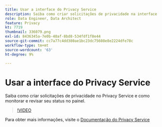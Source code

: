 ```yaml
---
title: Usar a interface do Privacy Service
description: Saiba como criar solicitações de privacidade na interface do usuário e monitorar/revisar o status no painel.
role: Data Engineer, Data Architect
feature: Privacy
kt: 7719
thumbnail: 336079.png
exl-id: 8436345a-7e0b-40af-8bd8-534fdf1f8e44
source-git-commit: cc7a77c4dd380ae1bc23dc75608e8e2224dfe78c
workflow-type: tm+mt
source-wordcount: '63'
ht-degree: 9%

---
```



# Usar a interface do Privacy Service

Saiba como criar solicitações de privacidade no Privacy Service e como monitorar e revisar seu status no painel.

>[!VIDEO](https://video.tv.adobe.com/v/336079?quality=12&learn=on)

Para obter mais informações, visite o [Documentação do Privacy Service](https://experienceleague.adobe.com/docs/experience-platform/privacy/home.html?lang=pt-BR)
